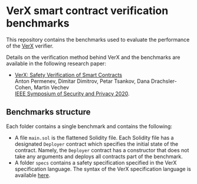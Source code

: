 # VerX smart contract verification benchmarks

This repository contains the benchmarks used to evaluate the performance of the [VerX](https://verx.ch) verifier.

Details on the verification method behind VerX and the benchmarks are available in the following research paper:

- [VerX: Safety Verification of Smart Contracts](https://files.sri.inf.ethz.ch/website/papers/sp20-verx.pdf)   
Anton Permenev, Dimitar Dimitrov, Petar Tsankov, Dana Drachsler-Cohen, Martin Vechev    
[IEEE Symposium of Security and Privacy 2020](https://www.ieee-security.org/TC/SP2020/).

## Benchmarks structure

Each folder contains a single benchmark and contains the following:

- A file `main.sol` is the flattened Solidity file. Each Solidity file has a designated `Deployer` contract which specifies the initial state of the contract. Namely, the `Deployer` contract has a constructor that does not take any arguments and deploys all contracts part of the benchmark.
- A folder `specs` contains a safety specification specified in the VerX specification language. The syntax of the VerX specification language is available [here](http://verx.ch/docs/spec.html).

